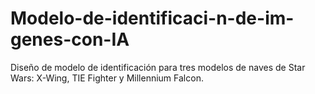 # Modelo-de-identificaci-n-de-im-genes-con-IA
Diseño de modelo de identificación para tres modelos de naves de Star Wars: X-Wing, TIE Fighter y Millennium Falcon.

